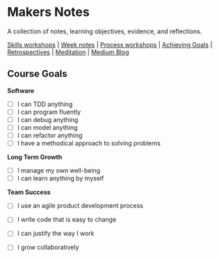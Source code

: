 # Makers Notes

A collection of notes, learning objectives, evidence, and reflections.

[Skills workshops] | [Week notes] | [Process workshops] | [Achieving Goals] | [Retrospectives] | [Meditation] | [Medium Blog]

## Course Goals

**Software**

- [ ] I can TDD anything
- [ ] I can program fluently
- [ ] I can debug anything
- [ ] I can model anything
- [ ] I can refactor anything
- [ ] I have a methodical approach to solving problems

**Long Term Growth**

- [ ] I manage my own well-being
- [ ] I can learn anything by myself

**Team Success**

- [ ] I use an agile product development process
- [ ] I write code that is easy to change
- [ ] I can justify the way I work
- [ ] I grow collaboratively


<!-- Links -->

[Skills workshops]: skills_workshops/README.md
[Week notes]: week_notes/README.md
[Process workshops]: process_workshops.md
[Achieving Goals]: achieving_goals.md
[Retrospectives]: retro.md
[Meditation]: meditation.md
[Medium Blog]: https://medium.com/@hturnbull93